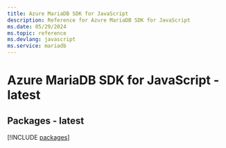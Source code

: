 ```yaml
---
title: Azure MariaDB SDK for JavaScript
description: Reference for Azure MariaDB SDK for JavaScript
ms.date: 05/29/2024
ms.topic: reference
ms.devlang: javascript
ms.service: mariadb
---
```

# Azure MariaDB SDK for JavaScript - latest
## Packages - latest
[!INCLUDE [packages](mariadb-index.md)]